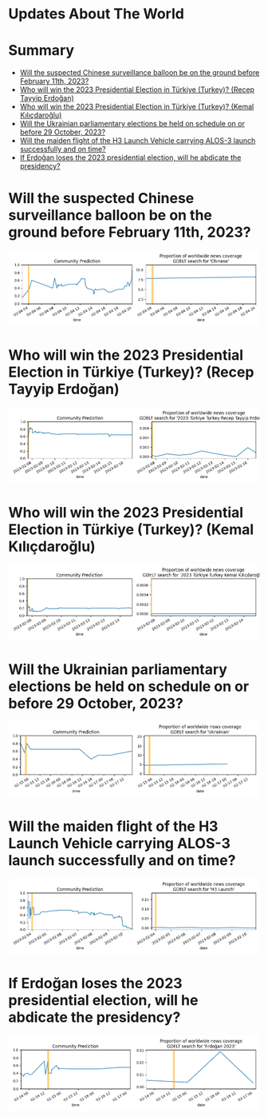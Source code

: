 
Updates About The World
=======================

Summary
=======

* [Will the suspected Chinese surveillance balloon be on the ground before February 11th, 2023?](#will-the-suspected-chinese-surveillance-balloon-be-on-the-ground-before-february-11th-2023)
* [Who will win the 2023 Presidential Election in Türkiye (Turkey)? (Recep Tayyip Erdoğan)](#who-will-win-the-2023-presidential-election-in-trkiye-turkey-recep-tayyip-erdoan)
* [Who will win the 2023 Presidential Election in Türkiye (Turkey)? (Kemal Kılıçdaroğlu)](#who-will-win-the-2023-presidential-election-in-trkiye-turkey-kemal-kldarolu)
* [Will the Ukrainian parliamentary elections be held on schedule on or before 29 October, 2023?](#will-the-ukrainian-parliamentary-elections-be-held-on-schedule-on-or-before-29-october-2023)
* [Will the maiden flight of the H3 Launch Vehicle carrying ALOS-3 launch successfully and on time?](#will-the-maiden-flight-of-the-h3-launch-vehicle-carrying-alos-3-launch-successfully-and-on-time)
* [If Erdoğan loses the 2023 presidential election, will he abdicate the presidency?](#if-erdoan-loses-the-2023-presidential-election-will-he-abdicate-the-presidency)

# Will the suspected Chinese surveillance balloon be on the ground before February 11th, 2023?


![Chinese Balloon](assets/01.png)
# Who will win the 2023 Presidential Election in Türkiye (Turkey)? (Recep Tayyip Erdoğan)


![Recep Tayyip Erdoğan](assets/02.png)
# Who will win the 2023 Presidential Election in Türkiye (Turkey)? (Kemal Kılıçdaroğlu)


![Kemal Kılıçdaroğlu](assets/03.png)
# Will the Ukrainian parliamentary elections be held on schedule on or before 29 October, 2023?


![Ukrainian Parli. Elections 2023 on Schedule](assets/04.png)
# Will the maiden flight of the H3 Launch Vehicle carrying ALOS-3 launch successfully and on time?


![H3 Launch Vehicle with ALOS-3 Maiden Launch](assets/07.png)
# If Erdoğan loses the 2023 presidential election, will he abdicate the presidency?


![Erdoğan Abdicating After Election Defeat](assets/08.png)